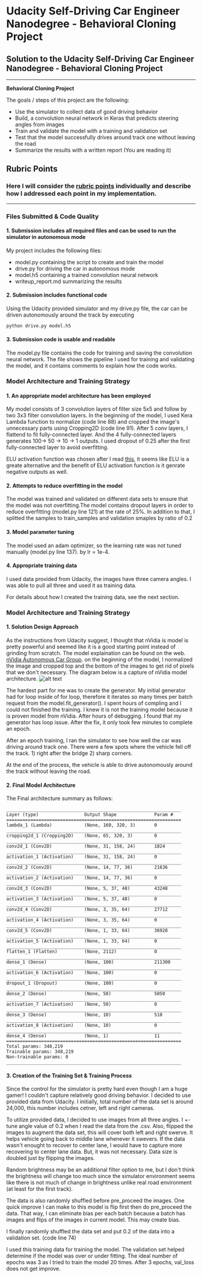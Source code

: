 # **Udacity Self-Driving Car Engineer Nanodegree - Behavioral Cloning Project** 

## Solution to the Udacity Self-Driving Car Engineer Nanodegree - Behavioral Cloning Project ##
---

**Behavioral Cloning Project**

The goals / steps of this project are the following:
* Use the simulator to collect data of good driving behavior
* Build, a convolution neural network in Keras that predicts steering angles from images
* Train and validate the model with a training and validation set
* Test that the model successfully drives around track one without leaving the road
* Summarize the results with a written report (You are reading it)


[//]: # (Image References)

[image1]: ./examples/nVidia_model.png "Model Visualization"


## Rubric Points
### Here I will consider the [rubric points](https://review.udacity.com/#!/rubrics/432/view) individually and describe how I addressed each point in my implementation.  

---
### Files Submitted & Code Quality

#### 1. Submission includes all required files and can be used to run the simulator in autonomous mode

My project includes the following files:
* model.py containing the script to create and train the model
* drive.py for driving the car in autonomous mode
* model.h5 containing a trained convolution neural network 
* writeup_report.md summarizing the results

#### 2. Submission includes functional code
Using the Udacity provided simulator and my drive.py file, the car can be driven autonomously around the track by executing 
```sh
python drive.py model.h5
```

#### 3. Submission code is usable and readable

The model.py file contains the code for training and saving the convolution neural network. The file shows the pipeline I used for training and validating the model, and it contains comments to explain how the code works.

### Model Architecture and Training Strategy

#### 1. An appropriate model architecture has been employed

My model consists of 3 convolution layers of filter size 5x5 and follow by two 3x3 filter convolution layers. In the beginning of the model, I used Kera Lambda function to normalize (code line 88) and cropped the image's unnecessary parts using Cropping2D (code line 91).
After 5 conv layers, I flattend to fit fully-connected layer. And the 4 fully-connected layers generates 100-> 50 -> 10 -> 1 outputs. I used dropout of 0.25 after the first fully-connected layer to avoid overfitting.

ELU activation function was chosen after I read [this](https://sefiks.com/2018/01/02/elu-as-a-neural-networks-activation-function/), it seems like ELU is a greate alternative and the benefit of ELU activation function is it genrate negative outputs as well. 

#### 2. Attempts to reduce overfitting in the model

The model was trained and validated on different data sets to ensure that the model was not overfitting.The model contains dropout layers in order to reduce overfitting (model.py line 121) at the rate of 25%. In addition to that, I splitted the samples to train_samples and validation smaples by ratio of 0.2

#### 3. Model parameter tuning

The model used an adam optimizer, so the learning rate was not tuned manually (model.py line 137). by lr = 1e-4.

#### 4. Appropriate training data

I used data provided from Udacity, the images have three camera angles. I was able to pull all three and used it as training data.

For details about how I created the training data, see the next section. 

### Model Architecture and Training Strategy

#### 1. Solution Design Approach

As the instructions from Udacity suggest, I thought that nVidia is model is pretty powerful and seemed like it is a good starting point instead of grinding from scratch. The model explaination can be found on the web. [nVidia Autonomous Car Group](https://devblogs.nvidia.com/deep-learning-self-driving-cars/). on the beginning of the model, I normalized the image and cropped top and the bottom of the images to get rid of pixels that we don't necessary. The diagram below is a capture of nVidia model architecture.
![alt text][image1]

The hardest part for me was to create the generator. My initial generator had for loop inside of for loop, therefore it iterates so many times per batch request from the model.fit_generator(). I spent hours of compling and I could not finished the training. 
I knew it is not the training model because it is proven model from nVidia.
After hours of debugging.  I found that my generator has loop issue. After the fix, it only took few minutes to complete an epoch.

After an epoch training, I ran the simulator to see how well the car was driving around track one. There were a few spots where the vehicle fell off the track. 1) right after the bridge 2) sharp corners.

At the end of the process, the vehicle is able to drive autonomously around the track without leaving the road.

#### 2. Final Model Architecture

The Final architecture summary as follows:

```
_________________________________________________________________
Layer (type)                 Output Shape              Param #   
=================================================================
lambda_1 (Lambda)            (None, 160, 320, 3)       0         
_________________________________________________________________
cropping2d_1 (Cropping2D)    (None, 65, 320, 3)        0         
_________________________________________________________________
conv2d_1 (Conv2D)            (None, 31, 158, 24)       1824      
_________________________________________________________________
activation_1 (Activation)    (None, 31, 158, 24)       0         
_________________________________________________________________
conv2d_2 (Conv2D)            (None, 14, 77, 36)        21636     
_________________________________________________________________
activation_2 (Activation)    (None, 14, 77, 36)        0         
_________________________________________________________________
conv2d_3 (Conv2D)            (None, 5, 37, 48)         43248     
_________________________________________________________________
activation_3 (Activation)    (None, 5, 37, 48)         0         
_________________________________________________________________
conv2d_4 (Conv2D)            (None, 3, 35, 64)         27712     
_________________________________________________________________
activation_4 (Activation)    (None, 3, 35, 64)         0         
_________________________________________________________________
conv2d_5 (Conv2D)            (None, 1, 33, 64)         36928     
_________________________________________________________________
activation_5 (Activation)    (None, 1, 33, 64)         0         
_________________________________________________________________
flatten_1 (Flatten)          (None, 2112)              0         
_________________________________________________________________
dense_1 (Dense)              (None, 100)               211300    
_________________________________________________________________
activation_6 (Activation)    (None, 100)               0         
_________________________________________________________________
dropout_1 (Dropout)          (None, 100)               0         
_________________________________________________________________
dense_2 (Dense)              (None, 50)                5050      
_________________________________________________________________
activation_7 (Activation)    (None, 50)                0         
_________________________________________________________________
dense_3 (Dense)              (None, 10)                510       
_________________________________________________________________
activation_8 (Activation)    (None, 10)                0         
_________________________________________________________________
dense_4 (Dense)              (None, 1)                 11        
=================================================================
Total params: 348,219
Trainable params: 348,219
Non-trainable params: 0
_________________________________________________________________
```

#### 3. Creation of the Training Set & Training Process

Since the control for the simulator is pretty hard even though I am a huge gamer!
I couldn't capture relatively good driving behavior. I decided to use provided data from Udacity. I initially, total number of the data set is around 24,000, this number includes cetner, left and right cameras.

To utilize provided data, I decided to use images from all three angles. I +- tune angle value of 0.2 when I read the data from the .csv. Also, flipped the images to augment the data set, this will cover both left and right swerve. It helps vehicle going back to middle lane whenever it swevers. If the data wasn't enought to recover to center lane, I would have to capture more recovering to center lane data. But, it was not necessary. Data size is doubled just by flipping the images. 

 Random brightness may be an additional filter option to me, but I don't think the brightness will change too much since the simulator environment seems like there is not much of change in brightness unlike real road environment (at least for the first track).

The data is also randomly shuffled before pre_proceed the images. One quick improve I can make to this model is flip first then do pre_proceed the data. That way, I can eliminate bias per each batch because a batch has images and flips of the images in current model. This may create bias.

I finally randomly shuffled the data set and put 0.2 of the data into a validation set. (code line 74)

I used this training data for training the model. The validation set helped determine if the model was over or under fitting. The ideal number of epochs was 3 as I tried to train the model 20 times. After 3 epochs, val_loss does not get improve. 
